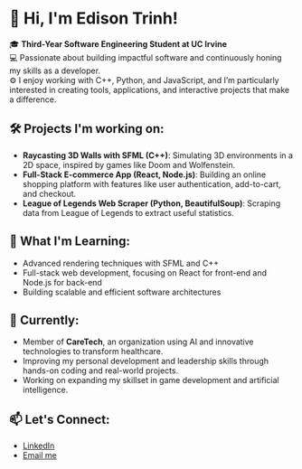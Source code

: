 # 👋 Hi, I'm Edison Trinh!

🎓 **Third-Year Software Engineering Student at UC Irvine**  
💻 Passionate about building impactful software and continuously honing my skills as a developer.  
⚙️ I enjoy working with C++, Python, and JavaScript, and I’m particularly interested in creating tools, applications, and interactive projects that make a difference.

## 🛠️ Projects I'm working on:
- **Raycasting 3D Walls with SFML (C++)**: Simulating 3D environments in a 2D space, inspired by games like Doom and Wolfenstein.
- **Full-Stack E-commerce App (React, Node.js)**: Building an online shopping platform with features like user authentication, add-to-cart, and checkout.
- **League of Legends Web Scraper (Python, BeautifulSoup)**: Scraping data from League of Legends to extract useful statistics.

## 🌱 What I'm Learning:
- Advanced rendering techniques with SFML and C++
- Full-stack web development, focusing on React for front-end and Node.js for back-end
- Building scalable and efficient software architectures

## 👷 Currently:
- Member of **CareTech**, an organization using AI and innovative technologies to transform healthcare.
- Improving my personal development and leadership skills through hands-on coding and real-world projects.
- Working on expanding my skillset in game development and artificial intelligence.

## 📫 Let's Connect:
- [LinkedIn](https://www.linkedin.com/in/etrinh1534)
- [Email me](trinhem@uci.edu)
